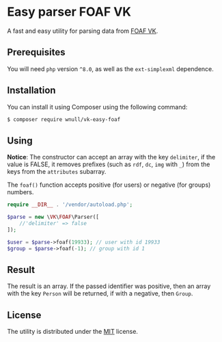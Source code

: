 # Easy parser FOAF VK

A fast and easy utility for parsing data from [FOAF VK](https://vk.com/foaf.php).

## Prerequisites

You will need `php` version `^8.0`, as well as the `ext-simplexml` dependence.

## Installation

You can install it using Composer using the following command:

```sh
$ composer require wnull/vk-easy-foaf
```

## Using

**Notice**: The constructor can accept an array with the key `delimiter`, if the value is FALSE, it removes prefixes (such as `rdf`, `dc`, `img` with `_`) from the keys from the `attributes` subarray.

The `foaf()` function accepts positive (for users) or negative (for groups) numbers.

```php
require __DIR__ . '/vendor/autoload.php';

$parse = new \VK\FOAF\Parser([
    //'delimiter' => false
]);

$user = $parse->foaf(19933); // user with id 19933
$group = $parse->foaf(-1); // group with id 1
```

## Result

The result is an array. If the passed identifier was positive, then an array with the key `Person` will be returned, if with a negative, then `Group`.

## License

The utility is distributed under the [MIT](https://github.com/wnull/vk-easy-foaf/blob/master/LICENSE) license.